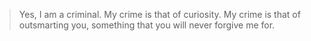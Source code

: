 
> Yes, I am a criminal. My crime is that of curiosity. 
 My crime is that of outsmarting you, something that you will never forgive me for.
